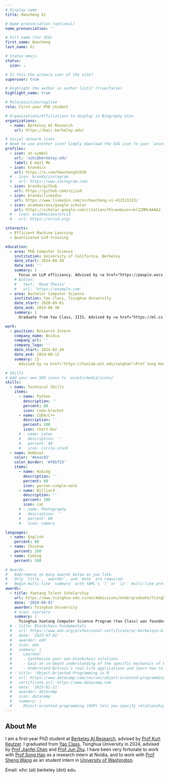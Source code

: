 ```yaml
---
# Display name
title: Haocheng Xi

# Name pronunciation (optional)
name_pronunciation: ''

# Full name (for SEO)
first_name: Haocheng
last_name: Xi

# Status emoji
status:
  icon: ☕️

# Is this the primary user of the site?
superuser: true

# Highlight the author in author lists? (true/false)
highlight_name: true

# Role/position/tagline
role: First-year PhD student

# Organizations/Affiliations to display in Biography blox
organizations:
  - name: Berkeley AI Research
    url: https://bair.berkeley.edu/

# Social network links
# Need to use another icon? Simply download the SVG icon to your `assets/media/icons/` folder.
profiles:
  - icon: at-symbol
    url: 'xihc@berkeley.edu'
    label: E-mail Me
  - icon: brands/x
    url: https://x.com/HaochengXiUCB
  # - icon: brands/instagram
  #   url: https://www.instagram.com/
  - icon: brands/github
    url: https://github.com/xijiu9
  - icon: brands/linkedin
    url: https://www.linkedin.com/in/haocheng-xi-412511323/
  - icon: academicons/google-scholar
    url: https://scholar.google.com/citations?hl=en&user=klZ2MMcAAAAJ
  # - icon: academicons/orcid
  #   url: https://orcid.org/

interests:
  - Efficient Machine Learning
  - Quantizated LLM training

education:
  - area: PhD Computer Science
    institution: University of California, Berkeley
    date_start: 2024-08-20
    date_end: ''
    summary: |
      Focus on LLM efficiency. Advised by <a href="https://people.eecs.berkeley.edu/~keutzer/">Prof Kurt Keutzer</a>.
    # button:
    #   text: 'Read Thesis'
    #   url: 'https://example.com'
  - area: Bachelor Computer Science
    institution: Yao Class, Tsinghua University
    date_start: 2020-09-01
    date_end: 2024-06-30
    summary: |
      Graduate from Yao Class, IIIS. Advised by <a href="https://ml.cs.tsinghua.edu.cn/~jianfei/">Prof Jianfei Chen</a> and <a href="https://ml.cs.tsinghua.edu.cn/~jun/index.shtml">Prof Jun Zhu</a>.

work:
  - position: Research Intern
    company_name: Nvidia
    company_url: ''
    company_logo: ''
    date_start: 2024-02-28
    date_end: 2024-08-12
    summary: |2-
      Advised by <a href="https://hanlab.mit.edu/songhan">Prof Song Han</a>. Focus on Low-precision Training.

# Skills
# Add your own SVG icons to `assets/media/icons/`
skills:
  - name: Technical Skills
    items:
      - name: Python
        description: ''
        percent: 80
        icon: code-bracket
      - name: CUDA/C++
        description: ''
        percent: 100
        icon: chart-bar
      # - name: Latex
      #   description: ''
      #   percent: 40
      #   icon: circle-stack
  - name: Hobbies
    color: '#eeac02'
    color_border: '#f0bf23'
    items:
      - name: Hiking
        description: ''
        percent: 60
        icon: person-simple-walk
      - name: Billiard
        description: ''
        percent: 100
        icon: cat
      # - name: Photography
      #   description: ''
      #   percent: 80
      #   icon: camera

languages:
  - name: English
    percent: 80
  - name: Chinese
    percent: 100
  - name: Coding
    percent: 100

# Awards.
#   Add/remove as many awards below as you like.
#   Only `title`, `awarder`, and `date` are required.
#   Begin multi-line `summary` with YAML's `|` or `|2-` multi-line prefix and indent 2 spaces below.
awards:
  - title: Xuetang Talent Scholarship
    url: https://www.tsinghua.edu.cn/en/Admissions/Undergraduate/Tsinghua_Xuetang_Talents_Program.htm
    date: '2020-09-01'
    awarder: Tsinghua University
    # icon: coursera
    summary: |
      Tsinghua Xuetang Computer Science Program (Yao Class) was founded in 2005 by Prof. Andrew Chi-Chih Yao, world-leading computer scientist, with a view to nurturing promising undergraduate students in the field of computer science, who are to become high-achieving talents in the world. Yao Class Program is organized into three tracks: computer science, artificial intelligence and quantum information. Students are required to declare a track at the end of their first year. Yao Class has set up a model for cultivating innovative talents in accordance with their aptitude and developed an extensive international teaching program.
  # - title: Blockchain Fundamentals
  #   url: https://www.edx.org/professional-certificate/uc-berkeleyx-blockchain-fundamentals
  #   date: '2023-07-01'
  #   awarder: edX
  #   icon: edx
  #   summary: |
  #     Learned:
  #     - Synthesize your own blockchain solutions
  #     - Gain an in-depth understanding of the specific mechanics of Bitcoin
  #     - Understand Bitcoin’s real-life applications and learn how to attack and destroy Bitcoin, Ethereum, smart contracts and Dapps, and alternatives to Bitcoin’s Proof-of-Work consensus algorithm
  # - title: 'Object-Oriented Programming in R'
  #   url: https://www.datacamp.com/courses/object-oriented-programming-with-s3-and-r6-in-r
  #   certificate_url: https://www.datacamp.com
  #   date: '2023-01-21'
  #   awarder: datacamp
  #   icon: datacamp
  #   summary: |
  #     Object-oriented programming (OOP) lets you specify relationships between functions and the objects that they can act on, helping you manage complexity in your code. This is an intermediate level course, providing an introduction to OOP, using the S3 and R6 systems. S3 is a great day-to-day R programming tool that simplifies some of the functions that you write. R6 is especially useful for industry-specific analyses, working with web APIs, and building GUIs.
---
```


## About Me

I am a first-year PhD student at [Berkeley AI Research](https://bair.berkeley.edu/), advised by [Prof Kurt Keutzer](https://people.eecs.berkeley.edu/~keutzer/). I graduated from [Yao Class](https://iiis.tsinghua.edu.cn/en/yaoclass/), Tsinghua University in 2024, advised by [Prof Jianfei Chen](https://ml.cs.tsinghua.edu.cn/~jianfei/) and [Prof Jun Zhu](https://ml.cs.tsinghua.edu.cn/~jun/index.shtml). I have been very fortunate to work with [Prof Song Han](https://hanlab.mit.edu/songhan) as a research intern at Nvidia, and to work with [Prof Sheng Wang](https://homes.cs.washington.edu/~swang/) as an student intern in [University of Washington](https://www.cs.washington.edu/).

Email: xihc (at) berkeley (dot) edu.
